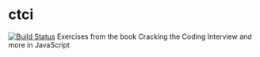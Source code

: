 # ctci
[![Build Status](https://travis-ci.org/andresz1/ctci.svg?branch=master)](https://travis-ci.org/andresz1/ctci)
Exercises from the book Cracking the Coding Interview and more in JavaScript

